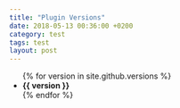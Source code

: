 ```yaml
---
title: "Plugin Versions"
date: 2018-05-13 00:36:00 +0200
category: test
tags: test
layout: post
---
```

<ul>
  {% for version in site.github.versions %}
    <li>
      <b>{{ version }}</b>
    </li>
  {% endfor %}
</ul>
